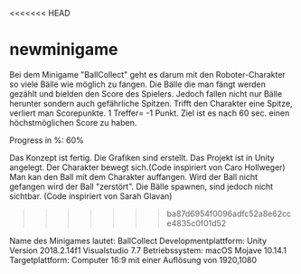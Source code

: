 <<<<<<< HEAD
# newminigame
Bei dem Minigame "BallCollect" geht es darum mit den Roboter-Charakter so viele Bälle wie möglich zu fangen. Die Bälle die man fängt werden gezählt und bielden den Score des Spielers. Jedoch fallen nicht nur Bälle herunter sondern auch gefährliche Spitzen. Trifft den Charakter eine Spitze, verliert man Scorepunkte. 1 Treffer= -1 Punkt. Ziel ist es nach 60 sec. einen höchstmöglichen Score zu haben.

Progress in %: 60%

Das Konzept ist fertig.
Die Grafiken sind erstellt.
Das Projekt ist in Unity angelegt.
Der Charakter bewegt sich.(Code inspiriert von Caro Hollweger)
Man kan den Ball mit dem Charakter auffangen.
Wird der Ball nicht gefangen wird der Ball "zerstört".
Die Bälle spawnen, sind jedoch nicht sichtbar. (Code inspiriert von Sarah Glavan)


>>>>>>> ba87d6954f0096adfc52a8e62cce4835c0f01d52

Name des Minigames lautet: BallCollect
Developmentplattform: Unity Version 2018.2.14f1 
Visualstudio 7.7 
Betriebssystem: macOS Mojave 10.14.1
Targetplattform: Computer 16:9 mit einer Auflösung von 1920,1080 

